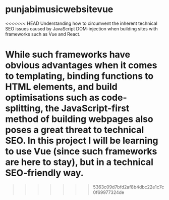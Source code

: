 # punjabimusicwebsitevue

<<<<<<< HEAD
Understanding how to circumvent the inherent technical SEO issues caused by JavaScript DOM-injection when building sites with frameworks such as Vue and React.

While such frameworks have obvious advantages when it comes to templating, binding functions to HTML elements, and build optimisations such as code-splitting, the JavaScript-first method of building webpages also poses a great threat to technical SEO. In this project I will be learning to use Vue (since such frameworks are here to stay), but in a technical SEO-friendly way.
=======
>>>>>>> 5363c09d7bfd2af8b4dbc22e1c7c0f69977324de
